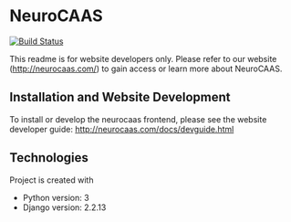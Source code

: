 NeuroCAAS
=========

[![Build Status](https://travis-ci.org/jjhbriggs/neurocaas_frontend.svg?branch=master)](https://travis-ci.org/jjhbriggs/neurocaas_frontend)

This readme is for website developers only. Please refer to our website (http://neurocaas.com/) to gain access or learn more about NeuroCAAS. 

Installation and Website Development
----------------------------

To install or develop the neurocaas frontend, please see the website developer guide: http://neurocaas.com/docs/devguide.html


Technologies
------------
 Project is created with
- Python version: 3
- Django version: 2.2.13


